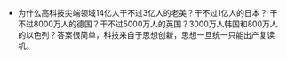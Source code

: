 - 为什么高科技尖端领域14亿人干不过3亿人的老美？干不过1亿人的日本？ 干不过8000万人的德国？干不过5000万人的英国？3000万人韩国和800万人的以色列？答案很简单，科技来自于思想创新，思想一旦统一只能出产复读机。